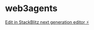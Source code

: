 # web3agents

[Edit in StackBlitz next generation editor ⚡️](https://stackblitz.com/~/github.com/Gerstep/web3agents)